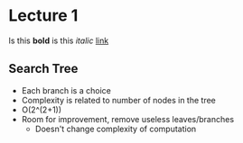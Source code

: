 # Lecture 1
Is this **bold** is this *italic* [link](google.com) 

## Search Tree
* Each branch is a choice
* Complexity is related to number of nodes in the tree
* O(2^(2+1))
* Room for improvement, remove useless leaves/branches
  * Doesn't change complexity of computation

